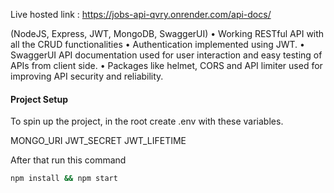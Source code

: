 Live hosted link : https://jobs-api-qvry.onrender.com/api-docs/

(NodeJS, Express, JWT, MongoDB, SwaggerUI)
• Working RESTful API with all the CRUD functionalities
• Authentication implemented using JWT.
• SwaggerUI API documentation used for user interaction and easy testing of APIs from client side.
• Packages like helmet, CORS and API limiter used for improving API security and reliability.

#### Project Setup

To spin up the project, in the root create .env with these variables.

MONGO_URI
JWT_SECRET
JWT_LIFETIME

After that run this command

```bash
npm install && npm start
```
